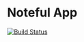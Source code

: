 Noteful App
============================

[![Build Status](https://travis-ci.org/thinkful-ei24/shane-noteful-app-v3.svg?branch=master)](https://travis-ci.org/thinkful-ei24/shane-noteful-app-v3)
